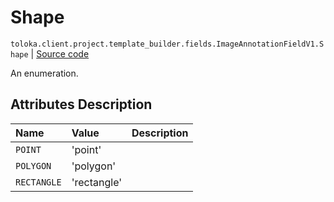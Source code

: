 # Shape
`toloka.client.project.template_builder.fields.ImageAnnotationFieldV1.Shape` | [Source code](https://github.com/Toloka/toloka-kit/blob/v1.2.0/src/client/project/template_builder/fields.py#L280)

An enumeration.

## Attributes Description

| Name | Value | Description |
| :------| :-----------| :----------| 
`POINT`|'point'|
`POLYGON`|'polygon'|
`RECTANGLE`|'rectangle'|
